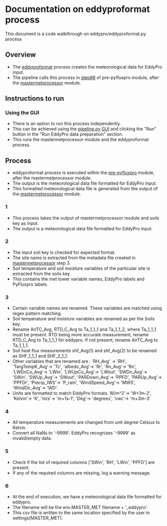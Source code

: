 # Documentation on eddyproformat process
This document is a code walkthrough on eddypro/eddyproformat.py process

## Overview
- The [eddyproformat](https://github.com/ncsa/ameriflux-pipeline/blob/develop/ameriflux_pipeline/eddypro/eddyproformat.py) process creates the meteorological data for EddyPro input.
- The pipeline calls this process in [step#8](https://github.com/ncsa/ameriflux-pipeline/blob/develop/docs/prepyfluxpro.md#8) of pre-pyfluxpro module, after the [mastermetprocessor](https://github.com/ncsa/ameriflux-pipeline/blob/develop/docs/master_met/mastermetprocessor.md) module. 

## Instructions to run

### Using the GUI
- There is an option to run this process independently. 
- This can be achieved using the [pipeline.py](https://github.com/ncsa/ameriflux-pipeline/blob/develop/ameriflux_pipeline/pipeline.py) [GUI](https://github.com/ncsa/ameriflux-pipeline/blob/develop/docs/pipeline.md) and clicking the "Run" button in the "Run EddyPro data preparation" section.
- This runs the mastermetprocessor module and the eddyproformat process.

## Process
- eddyproformat process is executed within the [pre-pyfluxpro](https://github.com/ncsa/ameriflux-pipeline/blob/develop/docs/prepyfluxpro.md) module, after the mastermetprocessor module.
- The output is the meteorological data file formatted for EddyPro input.
- This formatted meteorological data file is generated from the output of the [mastermetprocessor](https://github.com/ncsa/ameriflux-pipeline/blob/develop/docs/master_met/mastermetprocessor.md) module.

### 1
- This process takes the output of mastermetprocessor module and soils key as input.
- The output is a meteorological data file formatted for EddyPro input.

### 2
- The input soil key is checked for expected format.
- The site name is extracted from the metadata file created in [mastermetprocessor](https://github.com/ncsa/ameriflux-pipeline/blob/develop/docs/master_met/mastermetprocessor.md) step 3.
- Soil temperature and soil moisture variables of the particular site is extracted from the soils key.
- This contains the met tower variable names, EddyPro labels and PyFluxpro labels.

### 3
- Certain variable names are renamed. These variables are matched using regex pattern matching.
- Soil temperature and moisture variables are renamed as per the Soils key.
- Rename AirTC_Avg, RTD_C_Avg to Ta_1_1_1 and Ta_1_1_2, where Ta_1_1_1 must be present. RTD being more accurate measurement, rename RTD_C_Avg to Ta_1_1_1 for eddypro. If not present, rename AirTC_Avg to Ta_1_1_1.
- Soil heat flux measurements shf_Avg(1) and shf_Avg(2) to be renamed as SHF_1_1_1 and SHF_2_1_1.
- Other variables that are renamed are : 'RH_Avg' -> 'RH', 'TargTempK_Avg'-> 'Tc', 'albedo_Avg'-> 'Rr', 'Rn_Avg'-> 'Rn', 'LWDnCo_Avg'-> 'LWin', 'LWUpCo_Avg'-> 'LWout', 'SWDn_Avg'-> 'SWin', 'SWUp_Avg'-> 'SWout', 'PARDown_Avg'-> 'PPFD', 'PARUp_Avg'-> 'PPFDr', 'Precip_IWS'-> 'P_rain', 'WindSpeed_Avg'-> 'MWS', 'WindDir_Avg'-> 'WD'.
- Units are formatted to match EddyPro formats. W/m^2'-> 'W+1m-2', 'Kelvin'-> 'K', 'm/s'-> 'm+1s-1', 'Deg'-> 'degrees', 'vwc'-> 'm+3m-3'

### 4
- All temperature measurements are changed from unit degree Celsius to Kelvin.
- Convert all NaNs to '-9999'. EddyPro recognizes '-9999' as invalid/empty data.

### 5
- Check if the list of required columns ['SWin', 'RH', 'LWin', 'PPFD'] are present.
- If any of the required columns are missing, log a warning message.

### 6
- At the end of execution, we have a meteorological data file formatted for eddypro. 
- The filename will be the env.MASTER_MET filename + '_eddypro'.
- This csv file is written to the same location specified by the user in settings(MASTER_MET).
